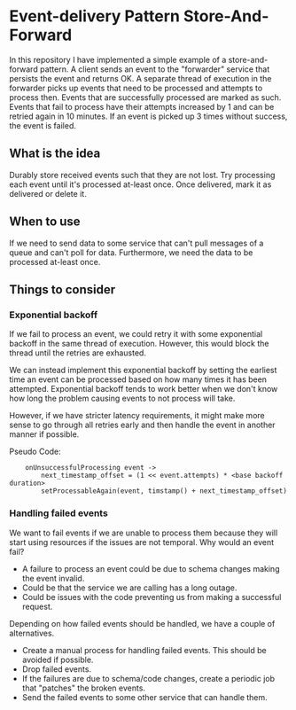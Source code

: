 # Event-delivery Pattern Store-And-Forward


In this repository I have implemented a simple example of a store-and-forward pattern.
A client sends an event to the "forwarder" service that persists the event and returns OK.
A separate thread of execution in the forwarder picks up events that need to be processed
and attempts to process then. Events that are successfully processed are marked as such.
Events that fail to process have their attempts increased by 1 and can be retried again in 10 minutes.
If an event is picked up 3 times without success, the event is failed.


## What is the idea

Durably store received events such that they are not lost.
Try processing each event until it's processed at-least once.
Once delivered, mark it as delivered or delete it.

## When to use

If we need to send data to some service that can't pull messages of a
queue and can't poll for data. Furthermore, we need the data to be processed
at-least once.

## Things to consider

### Exponential backoff

If we fail to process an event, we could retry it with some exponential backoff
in the same thread of execution. However, this would block the thread until the retries
are exhausted.

We can instead implement this exponential backoff by setting the earliest time an event
can be processed based on how many times it has been attempted. Exponential backoff tends
to work better when we don't know how long the problem causing events to not process will take.

However, if we have stricter latency requirements, it might make more sense to go through
all retries early and then handle the event in another manner if possible.

Pseudo Code:
```
    onUnsuccessfulProcessing event -> 
        next_timestamp_offset = (1 << event.attempts) * <base backoff duration>
        setProcessableAgain(event, timstamp() + next_timestamp_offset) 
```
    
### Handling failed events

We want to fail events if we are unable to process them because they will
start using resources if the issues are not temporal. Why would an event fail?

* A failure to process an event could be due to schema changes making the event invalid.
* Could be that the service we are calling has a long outage. 
* Could be issues with the code preventing us from making a successful request.

Depending on how failed events should be handled, we have a couple of alternatives.

* Create a manual process for handling failed events. This should be avoided if possible.
* Drop failed events.
* If the failures are due to schema/code changes, create a periodic job that "patches" the broken events.
* Send the failed events to some other service that can handle them.